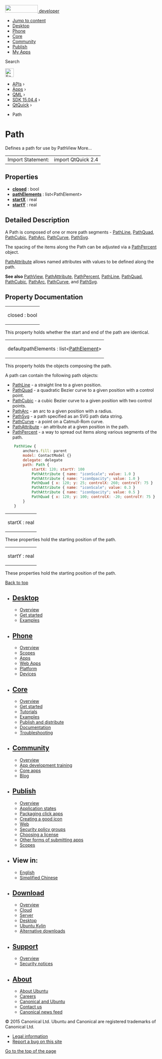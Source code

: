 <a href="https://developer.ubuntu.com/" class="logo-ubuntu"><img src="https://developer.ubuntu.com/assets/sites/ubuntu/latest/u/img/logos/logo-ubuntu-orange.svg" width="106" height="25" /> <span>developer</span></a>

-   [Jump to content](index.html#main-content)
-   [Desktop](https://developer.ubuntu.com/en/desktop/)
-   [Phone](https://developer.ubuntu.com/en/phone/)
-   [Core](https://developer.ubuntu.com/core)
-   [Community](https://developer.ubuntu.com/en/community/)
-   [Publish](https://developer.ubuntu.com/en/publish/)
-   [My Apps](https://myapps.developer.ubuntu.com/)

Search

<img src="https://developer.ubuntu.com/assets/sites/ubuntu/latest/u/img/search-white.svg" alt="Search" height="28" />

-   [APIs](../../../../index.html) ›
-   [Apps](../../../index.html) ›
-   [QML](../../index.html) ›
-   [SDK 15.04.4](../index.html) ›
-   [QtQuick](../QtQuick/index.html) ›

<!-- -->

-   Path

Path
====

<span class="subtitle"></span>
Defines a path for use by PathView More...

|                   |                    |
|-------------------|--------------------|
| Import Statement: | import QtQuick 2.4 |

<span id="properties"></span>
Properties
----------

-   ****[closed](index.html#closed-prop)**** : bool
-   ****[pathElements](index.html#pathElements-prop)**** : list&lt;PathElement&gt;
-   ****[startX](index.html#startX-prop)**** : real
-   ****[startY](index.html#startY-prop)**** : real

<span id="details"></span>
Detailed Description
--------------------

A Path is composed of one or more path segments - [PathLine](../QtQuick.PathLine/index.html), [PathQuad](../QtQuick.PathQuad/index.html), [PathCubic](../QtQuick.PathCubic/index.html), [PathArc](../QtQuick.PathArc/index.html), [PathCurve](../QtQuick.PathCurve/index.html), [PathSvg](../QtQuick.PathSvg/index.html).

The spacing of the items along the Path can be adjusted via a [PathPercent](../QtQuick.PathPercent/index.html) object.

[PathAttribute](../QtQuick.PathAttribute/index.html) allows named attributes with values to be defined along the path.

**See also** [PathView](../QtQuick.PathView/index.html), [PathAttribute](../QtQuick.PathAttribute/index.html), [PathPercent](../QtQuick.PathPercent/index.html), [PathLine](../QtQuick.PathLine/index.html), [PathQuad](../QtQuick.PathQuad/index.html), [PathCubic](../QtQuick.PathCubic/index.html), [PathArc](../QtQuick.PathArc/index.html), [PathCurve](../QtQuick.PathCurve/index.html), and [PathSvg](../QtQuick.PathSvg/index.html).

Property Documentation
----------------------

<table>
<colgroup>
<col width="100%" />
</colgroup>
<tbody>
<tr class="odd">
<td><p><span id="closed-prop"></span><span class="name">closed</span> : <span class="type">bool</span></p></td>
</tr>
</tbody>
</table>

This property holds whether the start and end of the path are identical.

<table>
<colgroup>
<col width="100%" />
</colgroup>
<tbody>
<tr class="odd">
<td><p><span id="pathElements-prop"></span><span class="qmldefault">default</span><span class="name">pathElements</span> : <span class="type">list</span>&lt;<span class="type"><a href="../QtQuick.PathElement/index.html">PathElement</a></span>&gt;</p></td>
</tr>
</tbody>
</table>

This property holds the objects composing the path.

A path can contain the following path objects:

-   [PathLine](../QtQuick.PathLine/index.html) - a straight line to a given position.
-   [PathQuad](../QtQuick.PathQuad/index.html) - a quadratic Bezier curve to a given position with a control point.
-   [PathCubic](../QtQuick.PathCubic/index.html) - a cubic Bezier curve to a given position with two control points.
-   [PathArc](../QtQuick.PathArc/index.html) - an arc to a given position with a radius.
-   [PathSvg](../QtQuick.PathSvg/index.html) - a path specified as an SVG path data string.
-   [PathCurve](../QtQuick.PathCurve/index.html) - a point on a Catmull-Rom curve.
-   [PathAttribute](../QtQuick.PathAttribute/index.html) - an attribute at a given position in the path.
-   [PathPercent](../QtQuick.PathPercent/index.html) - a way to spread out items along various segments of the path.

``` qml
    PathView {
        anchors.fill: parent
        model: ContactModel {}
        delegate: delegate
        path: Path {
            startX: 120; startY: 100
            PathAttribute { name: "iconScale"; value: 1.0 }
            PathAttribute { name: "iconOpacity"; value: 1.0 }
            PathQuad { x: 120; y: 25; controlX: 260; controlY: 75 }
            PathAttribute { name: "iconScale"; value: 0.3 }
            PathAttribute { name: "iconOpacity"; value: 0.5 }
            PathQuad { x: 120; y: 100; controlX: -20; controlY: 75 }
        }
    }
```

<table>
<colgroup>
<col width="100%" />
</colgroup>
<tbody>
<tr class="odd">
<td><p><span id="startX-prop"></span><span class="name">startX</span> : <span class="type">real</span></p></td>
</tr>
</tbody>
</table>

These properties hold the starting position of the path.

<table>
<colgroup>
<col width="100%" />
</colgroup>
<tbody>
<tr class="odd">
<td><p><span id="startY-prop"></span><span class="name">startY</span> : <span class="type">real</span></p></td>
</tr>
</tbody>
</table>

These properties hold the starting position of the path.

[Back to top](index.html#)

-   [Desktop](https://developer.ubuntu.com/en/desktop/)
    ---------------------------------------------------

    -   [Overview](https://developer.ubuntu.com/en/desktop/)
    -   [Get started](http://snapcraft.io/?utm_source=developer.ubuntu.com&utm_medium=devportal&utm_term=snaps%20snapcraft%20desktop&utm_content=menu&utm_campaign=duc_snappers)
    -   [Examples](https://github.com/ubuntu/snappy-playpen)

-   [Phone](https://developer.ubuntu.com/en/phone/)
    -----------------------------------------------

    -   [Overview](https://developer.ubuntu.com/en/phone/)
    -   [Scopes](https://developer.ubuntu.com/en/phone/scopes/)
    -   [Apps](https://developer.ubuntu.com/en/phone/apps/)
    -   [Web Apps](https://developer.ubuntu.com/en/phone/web/)
    -   [Platform](https://developer.ubuntu.com/en/phone/platform/)
    -   [Devices](https://developer.ubuntu.com/en/phone/devices/)

-   [Core](https://developer.ubuntu.com/core)
    -----------------------------------------

    -   [Overview](https://developer.ubuntu.com/core)
    -   [Get started](https://developer.ubuntu.com/core/get-started)
    -   [Tutorials](https://developer.ubuntu.com/core/tutorials)
    -   [Examples](https://developer.ubuntu.com/core/examples)
    -   [Publish and distribute](https://developer.ubuntu.com/core/publish-and-distribute)
    -   [Documentation](https://developer.ubuntu.com/core/documentation)
    -   [Troubleshooting](https://developer.ubuntu.com/core/troubleshooting)

-   [Community](https://developer.ubuntu.com/en/community/)
    -------------------------------------------------------

    -   [Overview](https://developer.ubuntu.com/en/community/)
    -   [App development training](https://developer.ubuntu.com/en/community/training/)
    -   [Core apps](https://developer.ubuntu.com/en/community/core-apps/)
    -   [Blog](https://developer.ubuntu.com/en/community/blog/)

-   [Publish](https://developer.ubuntu.com/en/publish/)
    ---------------------------------------------------

    -   [Overview](https://developer.ubuntu.com/en/publish/)
    -   [Application states](https://developer.ubuntu.com/en/publish/application-states/)
    -   [Packaging click apps](https://developer.ubuntu.com/en/publish/packaging-click-apps/)
    -   [Creating a good icon](https://developer.ubuntu.com/en/publish/creating-a-good-icon/)
    -   [Web](https://developer.ubuntu.com/en/publish/web/)
    -   [Security policy groups](https://developer.ubuntu.com/en/publish/security-policy-groups/)
    -   [Choosing a license](https://developer.ubuntu.com/en/publish/choosing-a-license/)
    -   [Other forms of submitting apps](https://developer.ubuntu.com/en/publish/other-forms-of-submitting-apps/)
    -   [Scopes](https://developer.ubuntu.com/en/publish/scopes/)

-   View in:
    --------

    -   [English](index.html "Change to language: English")
    -   [Simplified Chinese](index.html "Change to language: Simplified Chinese")

-   [Download](http://ubuntu.com/download/)
    ---------------------------------------

    -   [Overview](http://ubuntu.com/download)
    -   [Cloud](http://ubuntu.com/download/cloud)
    -   [Server](http://ubuntu.com/download/server)
    -   [Desktop](http://ubuntu.com/download/desktop)
    -   [Ubuntu Kylin](http://ubuntu.com/download/ubuntu-kylin)
    -   [Alternative downloads](http://ubuntu.com/download/alternative-downloads)

-   [Support](http://ubuntu.com/support/)
    -------------------------------------

    -   [Overview](http://ubuntu.com/support)
    -   [Security notices](http://www.ubuntu.com/usn/)

-   [About](http://ubuntu.com/about/)
    ---------------------------------

    -   [About Ubuntu](http://ubuntu.com/about/about-ubuntu)
    -   [Careers](http://www.canonical.com/careers)
    -   [Canonical and Ubuntu](http://ubuntu.com/about/canonical-and-ubuntu)
    -   [Contact us](http://ubuntu.com/about/contact-us)
    -   [Canonical news feed](http://insights.ubuntu.com/feed/)

© 2015 Canonical Ltd. Ubuntu and Canonical are registered trademarks of Canonical Ltd.

-   [Legal information](http://www.ubuntu.com/legal)
-   [Report a bug on this site](https://bugs.launchpad.net/developer-ubuntu-com/)

<span class="accessibility-aid">[Go to the top of the page](index.html#)</span>
